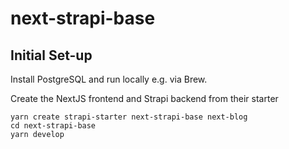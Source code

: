 # next-strapi-base

## Initial Set-up
Install PostgreSQL and run locally e.g. via Brew.

Create the NextJS frontend and Strapi backend from their starter
```
yarn create strapi-starter next-strapi-base next-blog
cd next-strapi-base
yarn develop
```